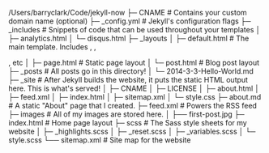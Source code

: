 /Users/barryclark/Code/jekyll-now
├─ CNAME # Contains your custom domain name (optional)
├─ _config.yml # Jekyll's configuration flags
├─ _includes # Snippets of code that can be used throughout your templates
│  ├─ analytics.html
│  └─ disqus.html
├─ _layouts
│  ├─ default.html # The main template. Includes <head>, <navigation>, <footer>, etc
│  ├─ page.html # Static page layout
│  └─ post.html # Blog post layout
├─ _posts # All posts go in this directory!
│  └─ 2014-3-3-Hello-World.md
├─ _site # After Jekyll builds the website, it puts the static HTML output here. This is what's served!
│  ├─ CNAME
│  ├─ LICENSE
│  ├─ about.html
│  ├─ feed.xml
│  ├─ index.html
│  ├─ sitemap.xml
│  └─ style.css
├─ about.md # A static "About" page that I created.
├─ feed.xml # Powers the RSS feed
├─ images # All of my images are stored here.
│  ├── first-post.jpg
├─ index.html # Home page layout
├─ scss # The Sass style sheets for my website
│  ├─ _highlights.scss
│  ├─ _reset.scss
│  ├─ _variables.scss
│  └─ style.scss
└── sitemap.xml # Site map for the website
